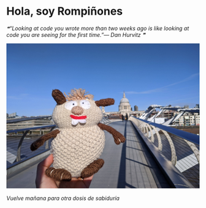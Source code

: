 # Hola, soy Rompiñones

<!--STARTS_HERE_QUOTE_README-->
<i>❝“Looking at code you wrote more than two weeks ago is like looking at code you are seeing for the first time.”— Dan Hurvitz   ❞</i>
<!--ENDS_HERE_QUOTE_README-->

<!--START_SECTION:update_image-->
![alt text](https://raw.githubusercontent.com/focaalvarez/rompinones/main/.github/images/IMG_20220205_105738.jpg?raw=true)
<!--END_SECTION:update_image-->

*Vuelve mañana para otra dosis de sabiduría*

